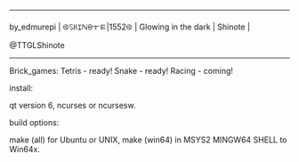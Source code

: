 **************************************************************************
by_edmurepi | ࿋꒚ꎧｴℕꑙￓﾼ|1552࿋ | Glowing in the dark | Shinote | @TTGLShinote
**************************************************************************


Brick_games:
  Tetris  -  ready!
  Snake  -  ready!
  Racing  -  coming!

install:

qt version 6,
ncurses or ncursesw.

build options:

make (all) for Ubuntu or UNIX,
make (win64) in MSYS2 MINGW64 SHELL to Win64x.
